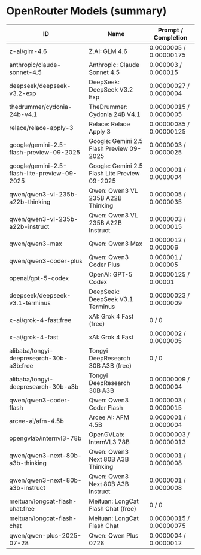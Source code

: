 # OpenRouter Models (summary)

| ID | Name | Prompt / Completion |
| --- | --- | --- |
| z-ai/glm-4.6 | Z.AI: GLM 4.6 | 0.0000005 / 0.00000175 |
| anthropic/claude-sonnet-4.5 | Anthropic: Claude Sonnet 4.5 | 0.000003 / 0.000015 |
| deepseek/deepseek-v3.2-exp | DeepSeek: DeepSeek V3.2 Exp | 0.00000027 / 0.0000004 |
| thedrummer/cydonia-24b-v4.1 | TheDrummer: Cydonia 24B V4.1 | 0.00000015 / 0.0000005 |
| relace/relace-apply-3 | Relace: Relace Apply 3 | 0.00000085 / 0.00000125 |
| google/gemini-2.5-flash-preview-09-2025 | Google: Gemini 2.5 Flash Preview 09-2025 | 0.0000003 / 0.0000025 |
| google/gemini-2.5-flash-lite-preview-09-2025 | Google: Gemini 2.5 Flash Lite Preview 09-2025 | 0.0000001 / 0.0000004 |
| qwen/qwen3-vl-235b-a22b-thinking | Qwen: Qwen3 VL 235B A22B Thinking | 0.0000005 / 0.0000035 |
| qwen/qwen3-vl-235b-a22b-instruct | Qwen: Qwen3 VL 235B A22B Instruct | 0.0000003 / 0.0000015 |
| qwen/qwen3-max | Qwen: Qwen3 Max | 0.0000012 / 0.000006 |
| qwen/qwen3-coder-plus | Qwen: Qwen3 Coder Plus | 0.000001 / 0.000005 |
| openai/gpt-5-codex | OpenAI: GPT-5 Codex | 0.00000125 / 0.00001 |
| deepseek/deepseek-v3.1-terminus | DeepSeek: DeepSeek V3.1 Terminus | 0.00000023 / 0.0000009 |
| x-ai/grok-4-fast:free | xAI: Grok 4 Fast (free) | 0 / 0 |
| x-ai/grok-4-fast | xAI: Grok 4 Fast | 0.0000002 / 0.0000005 |
| alibaba/tongyi-deepresearch-30b-a3b:free | Tongyi DeepResearch 30B A3B (free) | 0 / 0 |
| alibaba/tongyi-deepresearch-30b-a3b | Tongyi DeepResearch 30B A3B | 0.00000009 / 0.0000004 |
| qwen/qwen3-coder-flash | Qwen: Qwen3 Coder Flash | 0.0000003 / 0.0000015 |
| arcee-ai/afm-4.5b | Arcee AI: AFM 4.5B | 0.0000001 / 0.0000004 |
| opengvlab/internvl3-78b | OpenGVLab: InternVL3 78B | 0.00000003 / 0.00000013 |
| qwen/qwen3-next-80b-a3b-thinking | Qwen: Qwen3 Next 80B A3B Thinking | 0.0000001 / 0.0000008 |
| qwen/qwen3-next-80b-a3b-instruct | Qwen: Qwen3 Next 80B A3B Instruct | 0.0000001 / 0.0000008 |
| meituan/longcat-flash-chat:free | Meituan: LongCat Flash Chat (free) | 0 / 0 |
| meituan/longcat-flash-chat | Meituan: LongCat Flash Chat | 0.00000015 / 0.00000075 |
| qwen/qwen-plus-2025-07-28 | Qwen: Qwen Plus 0728 | 0.0000004 / 0.0000012 |